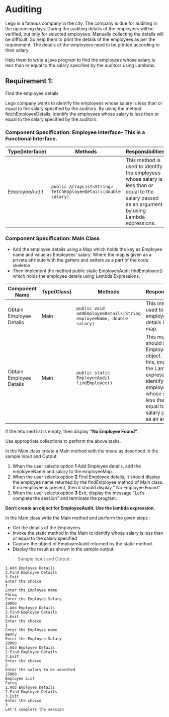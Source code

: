 # Auditing

Lego is a famous company in the city. The company is due for auditing in the upcoming days. During the auditing details of the employees will be verified, but only for selected employees.  Manually collecting the details will be difficult. So help them to print the details of the employees as per the requirement. The details of the employees need to be printed according to their salary.

Help them to write a java program to find the employees whose salary is less than or equal to the salary specified by the auditors using Lambdas.

## Requirement 1:

Find the employee details

Lego company wants to identify the employees whose salary is less than or equal to the salary specified by the auditors. By using the method fetchEmployeeDetails, identify the employees whose salary is less than or equal to the salary specified by the auditors.

### Component Specification: Employee Interface- This is a Functional Interface.

| Type(Interface) | Methods | Responsibilities | 
| --------------- | ------- | ---------------- |
| EmployeeAudit | `public ArrayList<String> fetchEmployeeDetails(double salary)` | This method is used to identify the employees whose salary is less than or equal to the salary passed as an argument by using Lambda expressions. |
 

### Component Specification: Main Class

- Add the employee details using a Map which holds the key as Employee name and value as Employees’ salary. Where the map is given as a private attribute with the getters and setters as a part of the code skeleton.
- Then implement the method public static EmployeeAudit findEmployee() which holds the employee details using Lambda Expressions.

| Component Name | Type(Class) | Methods | Responsibilities |
| -------------- | ----------- | ------- | ---------------- |
| Obtain Employee Details | Main | `public void addEmployeeDetails(String employeeName, double salary)` | This method is used to add the employee details into a map. |
| Obtain Employee Details | Main | `public static EmployeeAudit findEmployee()` | This method should return an EmployeeAudit object. To do this, implement the Lambda expression and identify the employees whose salary is less than or equal to the salary passed as an argument. |

If the returned list is empty, then display **“No Employee Found“**.

Use appropriate collections to perform the above tasks.

In the Main class create a Main method with the menu as described in the sample Input and Output. 

1. When the user selects option **1** Add Employee details, add the employeeName and salary to the employeeMap.
2. When the user selects option **2** Find Employee details, it should display the employee name returned by the findEmployee method of Main class. If no employee is present, then it should display ” No Employee Found“.
3. When the user selects option **3** Exit, display the message "Let’s complete the session" and terminate the program.

**Don’t create an object for EmployeeAudit. Use the lambda expression.**

In the Main class write the Main method and perform the given steps :

- Get the details of the Employees.
- Invoke the static method in the Main to identify whose salary is less than or equal to the salary specified
- Capture the object of EmployeeAudit returned by the static method.
- Display the result as shown in the sample output.

> Sample Input and Output:

    1.Add Employee Details
    2.Find Employee Details
    3.Exit
    Enter the choice
    1
    Enter the Employee name
    Faruq
    Enter the Employee Salary
    10000
    1.Add Employee Details
    2.Find Employee Details
    3.Exit
    Enter the choice
    1
    Enter the Employee name
    Benny
    Enter the Employee Salary
    20000
    1.Add Employee Details
    2.Find Employee Details
    3.Exit
    Enter the choice
    2
    Enter the salary to be searched
    15000
    Employee List
    Faruq
    1.Add Employee Details
    2.Find Employee Details
    3.Exit
    Enter the choice
    3
    Let's complete the session